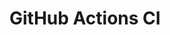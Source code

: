 # GitHub Actions CI




































































































































































































































































































































































































































































































































































































































































































































































































































































































































































































































































































































































































































































































































































































































































































































































































































































































































































































































































































































































































































































































































































































































































































































































































































































































































































































































































































































































































































































































































































































































































































































































































































































































































